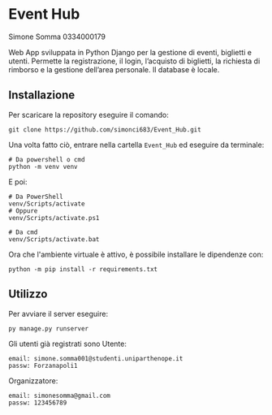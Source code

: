 # Event Hub

Simone Somma 0334000179

Web App sviluppata in Python Django per la gestione di eventi, biglietti e utenti. Permette la registrazione, il login, l’acquisto di biglietti, la richiesta di rimborso e la gestione dell’area personale. Il database è locale.

## Installazione

Per scaricare la repository eseguire il comando:
```
git clone https://github.com/simonci683/Event_Hub.git
```
Una volta fatto ciò, entrare nella cartella `Event_Hub` ed eseguire da terminale:
```
# Da powershell o cmd
python -m venv venv
```
E poi:
```
# Da PowerShell
venv/Scripts/activate
# Oppure
venv/Scripts/activate.ps1

# Da cmd
venv/Scripts/activate.bat
```
Ora che l'ambiente virtuale è attivo, è possibile installare le dipendenze con:
```
python -m pip install -r requirements.txt
```

## Utilizzo

Per avviare il server eseguire:
```
py manage.py runserver
```

Gli utenti già registrati sono
Utente:
```
email: simone.somma001@studenti.uniparthenope.it
passw: Forzanapoli1

```
Organizzatore:
```
email: simonesomma@gmail.com
passw: 123456789

```
